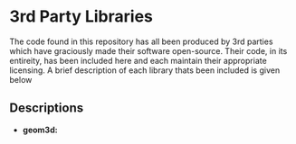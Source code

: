 # 3rd Party Libraries
The code found in this repository has all been produced by 3rd parties which have graciously made their software open-source.  Their code, in its entireity, has been included here and each maintain their appropriate licensing.  A brief description of each library thats been included is given below

## Descriptions
- **geom3d:**
